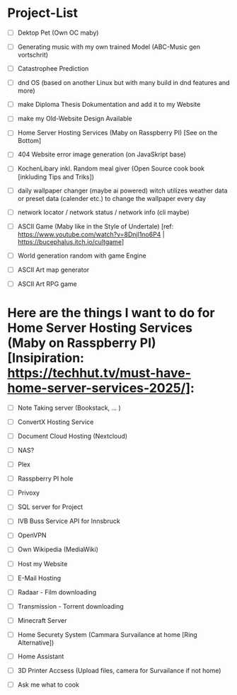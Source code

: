 # Project-List
- [ ] Dektop Pet (Own OC maby)
- [ ] Generating music with my own trained Model (ABC-Music gen vortschrit)
- [ ] Catastrophee Prediction
- [ ] dnd OS (based on another Linux but with many build in dnd features and more)
- [ ] make Diploma Thesis Dokumentation and add it to my Website
- [ ] make my Old-Website Design Available
- [ ] Home Server Hosting Services (Maby on Rasspberry PI) [See on the Bottom]
- [ ] 404 Website error image generation (on JavaSkript base)
- [ ] KochenLibary inkl. Random meal giver (Open Source cook book [inkluding Tips and Triks])
- [ ] daily wallpaper changer (maybe ai powered) witch utilizes weather data or preset data (calender etc.) to change the wallpaper every day 
- [ ] network locator / network status / network info (cli maybe)
- [ ] ASCII Game (Maby like in the Style of Undertale) [ref: https://www.youtube.com/watch?v=8Dnjl1no6P4  |   https://bucephalus.itch.io/cultgame]
- [ ] World generation random with game Engine 
- [ ] ASCII Art map generator 
- [ ] ASCII Art RPG game


# Here are the things I want to do for Home Server Hosting Services (Maby on Rasspberry PI) [Insipiration: https://techhut.tv/must-have-home-server-services-2025/]: 
- [ ] Note Taking server (Bookstack, ... )
- [ ] ConvertX Hosting Service
- [ ] Document Cloud Hosting (Nextcloud)
- [ ] NAS?
- [ ] Plex
- [ ] Rasspberry PI hole
- [ ] Privoxy
- [ ] SQL server for Project
- [ ] IVB Buss Service API for Innsbruck
- [ ] OpenVPN
- [ ] Own Wikipedia (MediaWiki)
- [ ] Host my Website
- [ ] E-Mail Hosting
- [ ] Radaar - Film downloading
- [ ] Transmission - Torrent downloading
- [ ] Minecraft Server
- [ ] Home Securety System (Cammara Survailance at home [Ring Alternative])
- [ ] Home Assistant
- [ ] 3D Printer Accsess (Upload files, camera for Survailance if not home)
- [ ] Ask me what to cook




